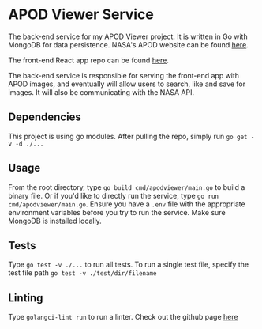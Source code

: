 # APOD Viewer Service

The back-end service for my APOD Viewer project. It is written in Go with MongoDB for data persistence. NASA's APOD website can be found [here](https://apod.nasa.gov/apod/astropix.html).

The front-end React app repo can be found [here](https://github.com/kkwon1/APODViewer).

The back-end service is responsible for serving the front-end app with APOD images, and eventually will allow users to search, like and save for images. It will also be communicating with the NASA API.

## Dependencies
This project is using go modules. After pulling the repo, simply run `go get -v -d ./...`

## Usage
From the root directory, type `go build cmd/apodviewer/main.go` to build a binary file. Or if you'd like to directly run
the service, type `go run cmd/apodviewer/main.go`. Ensure you have a `.env` file with the appropriate environment variables
before you try to run the service. Make sure MongoDB is installed locally.

## Tests
Type `go test -v ./...` to run all tests. To run a single test file, specify the test file path `go test -v ./test/dir/filename`

## Linting
Type `golangci-lint run` to run a linter. Check out the github page [here](https://github.com/golangci/golangci-lint)